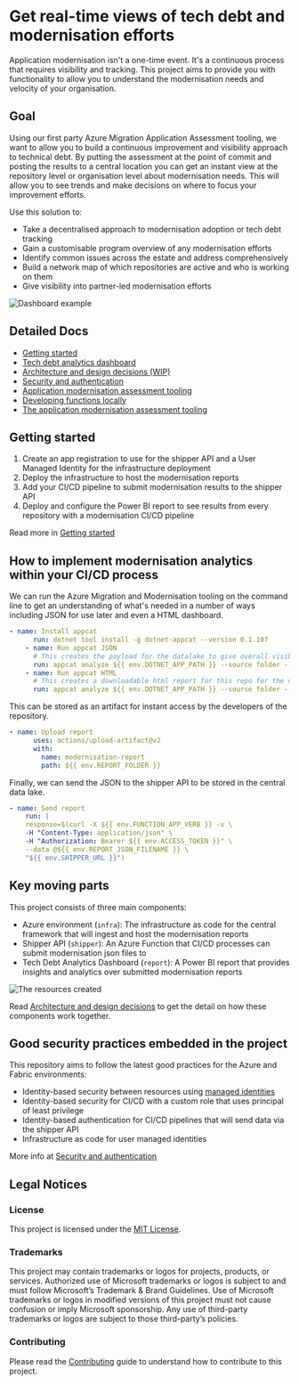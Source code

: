 # Get real-time views of tech debt and modernisation efforts

Application modernisation isn't a one-time event. It's a continuous process that requires visibility and tracking. This project aims to provide you with functionality to allow you to understand the modernisation needs and velocity of your organisation.

## Goal

Using our first party Azure Migration Application Assessment tooling, we want to allow you to build a continuous improvement and visibility approach to technical debt. By putting the assessment at the point of commit and posting the results to a central location you can get an instant view at the repository level or organisation level about modernisation needs. This will allow you to see trends and make decisions on where to focus your improvement efforts.

Use this solution to:

- Take a decentralised approach to modernisation adoption or tech debt tracking
- Gain a customisable program overview of any modernisation efforts
- Identify common issues across the estate and address comprehensively
- Build a network map of which repositories are active and who is working on them
- Give visibility into partner-led modernisation efforts

![Dashboard example](docs/dashboard-example.png)

## Detailed Docs

- [Getting started](docs/getting_started.md)
- [Tech debt analytics dashboard](docs/dashboard.md)
- [Architecture and design decisions (WIP)](docs/architecture.md)
- [Security and authentication](docs/security_and_authentication.md)
- [Application modernisation assessment tooling](docs/appcat.md)
- [Developing functions locally](docs/developing_functions_locally.md)
- [The application modernisation assessment tooling](docs/appcat.md)

## Getting started

1. Create an app registration to use for the shipper API and a User Managed Identity for the infrastructure deployment
2. Deploy the infrastructure to host the modernisation reports
3. Add your CI/CD pipeline to submit modernisation results to the shipper API
4. Deploy and configure the Power BI report to see results from every repository with a modernisation CI/CD pipeline

Read more in [Getting started](docs/getting_started.md)

## How to implement modernisation analytics within your CI/CD process

We can run the Azure Migration and Modernisation tooling on the command line to get an understanding of what's needed in a number of ways including JSON for use later and even a HTML dashboard.

```yaml
- name: Install appcat
      run: dotnet tool install -g dotnet-appcat --version 0.1.107
    - name: Run appcat JSON
      # This creates the payload for the datalake to give overall visibility of the modernisation effort
      run: appcat analyze ${{ env.DOTNET_APP_PATH }} --source folder --report ${{ env.REPORT_FOLDER }} --serializer json --non-interactive --code --binaries --target ${{ env.TARGET}}
    - name: Run appcat HTML
      # This creates a downloadable html report for this repo for the user to view
      run: appcat analyze ${{ env.DOTNET_APP_PATH }} --source folder --report ${{ env.REPORT_FOLDER }}/html --serializer html --non-interactive --code --binaries --target ${{ env.TARGET}}
```

This can be stored as an artifact for instant access by the developers of the repository.

```yaml
- name: Upload report
      uses: actions/upload-artifact@v2
      with:
        name: modernisation-report
        path: ${{ env.REPORT_FOLDER }}
```

Finally, we can send the JSON to the shipper API to be stored in the central data lake.

```yaml
- name: Send report
    run: |
    response=$(curl -X ${{ env.FUNCTION_APP_VERB }} -v \
    -H "Content-Type: application/json" \
    -H "Authorization: Bearer ${{ env.ACCESS_TOKEN }}" \
    --data @${{ env.REPORT_JSON_FILENAME }} \
    "${{ env.SHIPPER_URL }}")
```

## Key moving parts

This project consists of three main components:

- Azure environment (`infra`): The infrastructure as code for the central framework that will ingest and host the modernisation reports
- Shipper API (`shipper`): An Azure Function that CI/CD processes can submit modernisation json files to
- Tech Debt Analytics Dashboard (`report`): A Power BI report that provides insights and analytics over submitted modernisation reports

![The resources created](docs/bicep-visualiser.png)

Read [Architecture and design decisions](docs/architecture.md) to get the detail on how these components work together.

## Good security practices embedded in the project

This repository aims to follow the latest good practices for the Azure and Fabric environments:

- Identity-based security between resources using [managed identities](https://learn.microsoft.com/en-us/azure/active-directory/managed-identities-azure-resources/overview)
- Identity-based security for CI/CD with a custom role that uses principal of least privilege
- Identity-based authentication for CI/CD pipelines that will send data via the shipper API
- Infrastructure as code for user managed identities

More info at [Security and authentication](docs/security_and_authentication.md)

## Legal Notices

### License

This project is licensed under the [MIT License](./LICENSE).

### Trademarks

This project may contain trademarks or logos for projects, products, or services. Authorized use of Microsoft trademarks or logos is subject to and must follow Microsoft’s Trademark & Brand Guidelines. Use of Microsoft trademarks or logos in modified versions of this project must not cause confusion or imply Microsoft sponsorship. Any use of third-party trademarks or logos are subject to those third-party’s policies.

### Contributing

Please read the [Contributing](./CONTRIBUTING.md) guide to understand how to contribute to this project.
